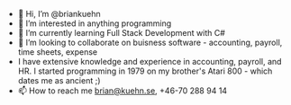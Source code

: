 - 👋 Hi, I’m @briankuehn
- 👀 I’m interested in anything programming
- 🌱 I’m currently learning Full Stack Development with C#
- 💞️ I’m looking to collaborate on buisness software - accounting, payroll, time sheets, expense
- I have extensive knowledge and experience in accounting, payroll, and HR. 
  I started programming in 1979 on my brother's Atari 800 - which dates me as ancient ;)
- 📫 How to reach me brian@kuehn.se, +46-70 288 94 14

<!---
briankuehn/briankuehn is a ✨ special ✨ repository because its `README.md` (this file) appears on your GitHub profile.
You can click the Preview link to take a look at your changes.
--->

